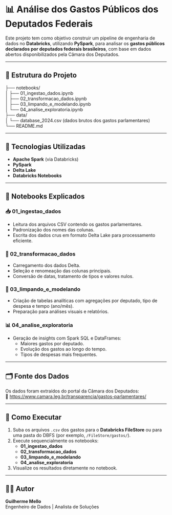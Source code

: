 # 📊 Análise dos Gastos Públicos dos Deputados Federais

Este projeto tem como objetivo construir um pipeline de engenharia de dados no **Databricks**, utilizando **PySpark**, para analisar os **gastos públicos declarados por deputados federais brasileiros**, com base em dados abertos disponibilizados pela Câmara dos Deputados.

---

## 📁 Estrutura do Projeto

├── notebooks/<br>
│ ├── 01_ingestao_dados.ipynb<br>
│ ├── 02_transformacao_dados.ipynb<br>
│ ├── 03_limpando_e_modelando.ipynb<br>
│ └── 04_analise_exploratoria.ipynb<br>
├── data/<br>
│ └── database_2024.csv (dados brutos dos gastos parlamentares)<br>
└── README.md

---

## 🧱 Tecnologias Utilizadas

- **Apache Spark** (via Databricks)
- **PySpark**
- **Delta Lake**
- **Databricks Notebooks**

---

## 🧪 Notebooks Explicados

### 📥 01_ingestao_dados

- Leitura dos arquivos CSV contendo os gastos parlamentares.
- Padronização dos nomes das colunas.
- Escrita dos dados crus em formato Delta Lake para processamento eficiente.

### 🔧 02_transformacao_dados

- Carregamento dos dados Delta.
- Seleção e renomeação das colunas principais.
- Conversão de datas, tratamento de tipos e valores nulos.

### 🧹 03_limpando_e_modelando

- Criação de tabelas analíticas com agregações por deputado, tipo de despesa e tempo (ano/mês).
- Preparação para análises visuais e relatórios.

### 📊 04_analise_exploratoria

- Geração de insights com Spark SQL e DataFrames:
  - Maiores gastos por deputado.
  - Evolução dos gastos ao longo do tempo.
  - Tipos de despesas mais frequentes.

---

## 🗂️ Fonte dos Dados

Os dados foram extraídos do portal da Câmara dos Deputados:  
🔗 https://www.camara.leg.br/transparencia/gastos-parlamentares/

---

## 🚀 Como Executar

1. Suba os arquivos `.csv` dos gastos para o **Databricks FileStore** ou para uma pasta do DBFS (por exemplo, `/FileStore/gastos/`).
2. Execute sequencialmente os notebooks:
   - **01_ingestao_dados**
   - **02_transformacao_dados**
   - **03_limpando_e_modelando**
   - **04_analise_exploratoria**
3. Visualize os resultados diretamente no notebook.

---

## 👨‍💻 Autor

**Guilherme Mello**  
Engenheiro de Dados | Analista de Soluções  

